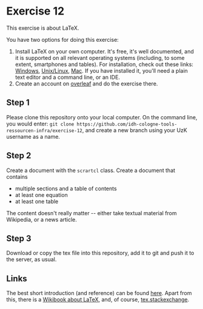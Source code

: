 # Exercise 12

This exercise is about LaTeX.

You have two options for doing this exercise:

1. Install LaTeX on your own computer. It's free, it's well documented, and it is supported on all relevant operating systems (including, to some extent, smartphones and tables). For installation, check out these links: [Windows](https://www.tug.org/texlive/windows.html),  [Unix/Linux](https://www.tug.org/texlive/quickinstall.html),  [Mac](https://www.tug.org/mactex/). If you have installed it, you'll need a plain text editor and a command line, or an IDE.
2. Create an account on [overleaf](https://www.overleaf.com) and do the exercise there.

## Step 1

Please clone this repository onto your local computer. On the command line, you would enter: `git clone https://github.com/idh-cologne-tools-ressourcen-infra/exercise-12`, and create a new branch using your UzK username as a name.

## Step 2

Create a document with the `scrartcl` class. Create a document that contains 

- multiple sections and a table of contents
- at least one equation
- at least one table

The content doesn't really matter -- either take textual material from Wikipedia, or a news article.

## Step 3
Download or copy the tex file into this repository, add it to git and push it to the server, as usual.

## Links
The best short introduction (and reference) can be found [here](http://mirrors.ctan.org/info/lshort/german/l2kurz.pdf). Apart from this, there is a [Wikibook about LaTeX](https://en.wikibooks.org/wiki/LaTeX), and, of course, [tex.stackexchange](https://tex.stackexchange.com).